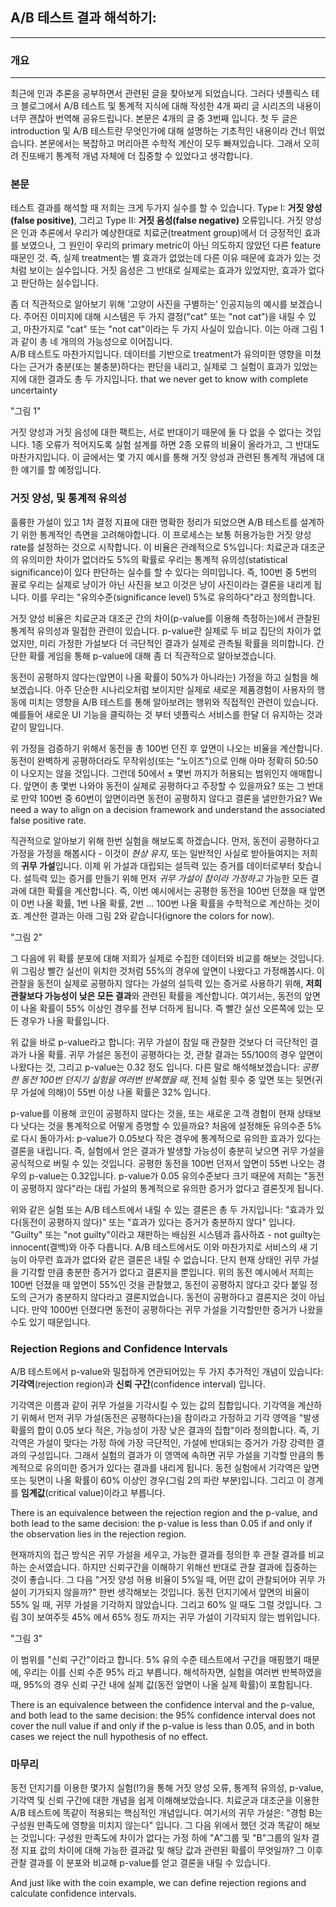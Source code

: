 ## A/B 테스트 결과 해석하기: 
---

### 개요
---
최근에 인과 추론을 공부하면서 관련된 글을 찾아보게 되었습니다. 그러다 넷플릭스 테크 블로그에서 A/B 테스트 및 통계적 지식에 대해 작성한 4개 짜리 글 시리즈의 내용이 너무 괜찮아 번역해 공유드립니다. 본문은 4개의 글 중 3번째 입니다. 첫 두 글은 introduction 및 A/B 테스트란 무엇인가에 대해 설명하는 기초적인 내용이라 건너 뛰었습니다. 본문에서는 복잡하고 머리아픈 수학적 계산이 모두 빠져있습니다. 그래서 오히려 진또배기 통계적 개념 자체에 더 집중할 수 있었다고 생각합니다.

### 본문

테스트 결과를 해석할 때 저희는 크게 두가지 실수를 할 수 있습니다. Type I: **거짓 양성(false positive)**, 그리고 Type II: **거짓 음성(false negative)** 오류입니다. 거짓 양성은 인과 추론에서 우리가 예상한대로 치료군(treatment group)에서 더 긍정적인 효과를 보였으나, 그 원인이 우리의 primary metric이 아닌 의도하지 않았던 다른 feature 때문인 것.
즉, 실제 treatment는 별 효과가 없었는데 다른 이유 때문에 효과가 있는 것 처럼 보이는 실수입니다. 거짓 음성은 그 반대로 실제로는 효과가 있었지만, 효과가 없다고 판단하는 실수입니다.

좀 더 직관적으로 알아보기 위해 '고양이 사진을 구별하는' 인공지능의 예시를 보겠습니다. 주어진 이미지에 대해 시스템은 두 가지 결정("cat" 또는 "not cat")을 내릴 수 있고, 마찬가지로 "cat" 또는 "not cat"이라는 두 가지 사실이 있습니다. 이는 아래 그림 1과 같이 총 네 개의의 가능성으로 이어집니다.  
A/B 테스트도 마찬가지입니다. 데이터를 기반으로 treatment가 유의미한 영향을 미쳤다는 근거가 충분(또는 불충분)하다는 판단을 내리고, 실제로 그 실험이 효과가 있었는지에 대한 결과도 총 두 가지입니다. that we never get to know with complete uncertainty  

"그림 1"  

거짓 양성과 거짓 음성에 대한 팩트는, 서로 반대이기 때문에 둘 다 없을 수 없다는 것입니다. 1종 오류가 적어지도록 실험 설계를 하면 2종 오류의 비율이 올라가고, 그 반대도 마찬가지입니다. 이 글에서는 몇 가지 예시를 통해 거짓 양성과 관련된 통계적 개념에 대한 얘기를 할 예정입니다. 

### 거짓 양성, 및 통계적 유의성

훌륭한 가설이 있고 1차 결정 지표에 대한 명확한 정리가 되었으면 A/B 테스트를 설계하기 위한 통계적인 측면을 고려해야합니다. 이 프로세스는 보통 허용가능한 거짓 양성 rate를 설정하는 것으로 시작합니다. 이 비율은 관례적으로 5%입니다: 치료군과 대조군의 유의미한 차이가 없더라도 5%의 확률로 우리는 통계적 유의성(statistical significance)이 있다 판단하는 실수를 할 수 있다는 의미입니다. 즉, 100번 중 5번의 꼴로 우리는 실제로 냥이가 아닌 사진을 보고 이것은 냥이 사진이라는 결론을 내리게 됩니다. 이를 우리는 "유의수준(significance level) 5%로 유의하다"라고 정의합니다. 

거짓 양성 비율은 치료군과 대조군 간의 차이(p-value를 이용해 측정하는)에서 관찰된 통계적 유의성과 밀접한 관련이 있습니다. p-value란 실제로 두 비교 집단의 차이가 없었지만, 미리 가정한 가설보다 더 극단적인 결과가 실제로 관측될 확률을 의미합니다. 간단한 확률 게임을 통해 p-value에 대해 좀 더 직관적으로 알아보겠습니다.

동전이 공평하지 않다는(앞면이 나올 확률이 50%가 아니라는)  가정을 하고 실험을 해보겠습니다. 아주 단순한 시나리오처럼 보이지만 실제로 새로운 제품경험이 사용자의 행동에 미치는 영향을 A/B 테스트를 통해 알아보려는 행위와 직접적인 관련이 있습니다. 예를들어 새로운 UI 기능을 클릭하는 것 부터 넷플릭스 서비스를 한달 더 유지하는 것과 같이 말입니다. 

위 가정을 검증하기 위해서 동전을 총 100번 던진 후 앞면이 나오는 비율을 계산합니다. 동전이 완벽하게 공평하더라도 무작위성(또는 "노이즈")으로 인해 아마 정확히 50:50이 나오지는 않을 것입니다. 그런데 50에서 ± 몇번 까지가 허용되는 범위인지 애매합니다. 앞면이 총 몇번 나와야 동전이 실제로 공평하다고 주장할 수 있을까요? 또는 그 반대로 만약 100번 중 60번이 앞면이라면 동전이 공평하지 않다고 결론을 낼만한가요? We need a way to align on a decision framework and understand the associated false positive rate.

직관적으로 알아보기 위해 한번 실험을 해보도록 하겠습니다. 먼저, 동전이 공평하다고 가정을 가정을 해봅시다 - 이것이 *현상 유지*, 또는 일반적인 사실로 받아들여지는 저희의 **귀무 가설**입니다. 이제 위 가설과 대립되는 설득력 있는 증거를 데이터로부터 찾습니다. 
설득력 있는 증거를 만들기 위해 먼저 *귀무 가설이 참이라 가정하고* 가능한 모든 결과에 대한 확률을 계산합니다. 즉, 이번 예시에서는 공평한 동전을 100번 던졌을 때 앞면이 0번 나올 확률, 1번 나올 확률, 2번 ... 100번 나올 확률을 수학적으로 계산하는 것이죠. 계산한 결과는 아래 그림 2와 같습니다(ignore the colors for now).

"그림 2"

그 다음에 위 확률 분포에 대해 저희가 실제로 수집한 데이터와 비교를 해보는 것입니다. 위 그림상 빨간 실선이 위치한 것처럼 55%의 경우에 앞면이 나왔다고 가정해봅시다. 이 관찰을 동전이 실제로 공평하지 않다는 가설의 설득력 있는 증거로 사용하기 위해, **저희 관찰보다 가능성이 낮은 모든 결과**와 관련된 확률을 계산합니다. 여기서는, 동전의 앞면이 나올 확률이 55% 이상인 경우를 전부 더하게 됩니다. 즉 빨간 실선 오른쪽에 있는 모든 경우가 나올 확률입니다.

위 값을 바로 p-value라고 합니다: 귀무 가설이 참일 때 관찰한 것보다 더 극단적인 결과가 나올 확률. 귀무 가설은 동전이 공평하다는 것, 관찰 결과는 55/100의 경우 앞면이 나왔다는 것, 그리고 p-value는 0.32 정도 입니다. 다른 말로 해석해보겠습니다: *공평한 동전 100번 던지기 실험을 여러번 반복했을 때*, 전체 실험 횟수 중 앞면 또는 뒷면(귀무 가설에 의해)이 55번 이상 나올 확률은 32% 입니다.

p-value를 이용해 코인이 공평하지 않다는 것을, 또는 새로운 고객 경험이 현재 상태보다 낫다는 것을 통계적으로 어떻게 증명할 수 있을까요? 처음에 설정해둔 유의수준 5%로 다시 돌아가서: p-value가 0.05보다 작은 경우에 통계적으로 유의한 효과가 있다는 결론을 내립니다. 즉, 실험에서 얻은 결과가 발생할 가능성이 충분히 낮으면 귀무 가설을 공식적으로 버릴 수 있는 것입니다. 공평한 동전을 100번 던져서 앞면이 55번 나오는 경우의 p-value는 0.32입니다. p-value가 0.05 유의수준보다 크기 때문에 저희는 "동전이 공평하지 않다"라는 대립 가설의 통계적으로 유의한 증거가 없다고 결론짓게 됩니다.

위와 같은 실험 또는 A/B 테스트에서 내릴 수 있는 결론은 총 두 가지입니다: "효과가 있다(동전이 공평하지 않다)" 또는 "효과가 있다는 증거가 충분하지 않다" 입니다. "Guilty" 또는 "not guilty"이라고 재판하는 배심원 시스템과 흡사하죠 - not guilty는 innocent(결백)와 아주 다릅니다. A/B 테스트에서도 이와 마찬가지로 서비스의 새 기능이 아무런 효과가 없다와 같은 결론은 내릴 수 없습니다. 단지 현재 상태인 귀무 가설을 기각할 만큼 충분한 증거가 없다고 결론지을 뿐입니다. 위의 동전 예시에서 저희는 100번 던졌을 때 앞면이 55%인 것을 관찰했고, 동전이 공평하지 않다고 갖다 붙일 정도의 근거가 충분하지 않다라고 결론지었습니다. 동전이 공평하다고 결론지은 것이 아닙니다. 만약 1000번 던졌다면 동전이 공평하다는 귀무 가설을 기각할만한 증거가 나왔을 수도 있기 때문입니다.

### Rejection Regions and Confidence Intervals
A/B 테스트에서 p-value와 밀접하게 연관되어있는 두 가지 추가적인 개념이 있습니다: **기각역**(rejection region)과 **신뢰 구간**(confidence interval) 입니다. 

기각역은 이름과 같이 귀무 가설을 기각시킬 수 있는 값의 집합입니다. 기각역을 계산하기 위해서 먼저 귀무 가설(동전은 공평하다는)을 참이라고 가정하고 기각 영역을 "발생 확률의 합이 0.05 보다 적은, 가능성이 가장 낮은 결과의 집합"이라 정의합니다. 즉, 기각역은 가설이 맞다는 가정 하에 가장 극단적인, 가설에 반대되는 증거가 가장 강력한 결과의 구성입니다. 그래서 실험의 결과가 이 영역에 속하면 귀무 가설을 기각할 만큼의 통계적으로 유의미한 증거가 있다는 결과를 내리게 됩니다. 동전 실험에서 기각역은 앞면 또는 뒷면이 나올 확률이 60% 이상인 경우(그림 2의 파란 부분)입니다. 그리고 이 경계를 **임계값**(critical value)이라고 부릅니다.

There is an equivalence between the rejection region and the p-value, and both lead to the same decision: the p-value is less than 0.05 if and only if the observation lies in the rejection region.

현재까지의 접근 방식은 귀무 가설을 세우고, 가능한 결과를 정의한 후 관찰 결과를 비교하는 순서였습니다. 하지만 신뢰구간을 이해하기 위해선 반대로 관찰 결과에 집중하는 것이 좋습니다. 그 다음 "거짓 양성 허용 비율이 5%일 때, 어떤 값이 관찰되어야 귀무 가설이 기가되지 않을까?" 한번 생각해보는 것입니다. 동전 던지기에서 앞면의 비율이 55% 일 때, 귀무 가설을 기각하지 않았습니다. 그리고 60% 일 때도 그럴 것입니다. 그림 3이 보여주듯 45% 에서 65% 정도 까지는 귀무 가설이 기각되지 않는 범위입니다.

"그림 3"

이 범위를 "신뢰 구간"이라고 합니다. 5% 유의 수준 테스트에서 구간을 매핑했기 때문에, 우리는 이를 신뢰 수준 95% 라고 부릅니다. 해석하자면, 실험을 여러번 반복하였을 때, 95%의 경우 신뢰 구간 내에 실제 값(동전 앞면이 나올 실제 확률)이 포함됩니다.

There is an equivalence between the confidence interval and the p-value, and both lead to the same decision: the 95% confidence interval does not cover the null value if and only if the p-value is less than 0.05, and in both cases we reject the null hypothesis of no effect.

### 마무리

동전 던지기를 이용한 몇가지 실험(!?)을 통해 거짓 양성 오류, 통계적 유의성, p-value, 기각역 및 신뢰 구간에 대한 개념을 쉽게 이해해보았습니다. 치료군과 대조군을 이용한 A/B 테스트에 똑같이 적용되는 핵심적인 개념입니다. 여기서의 귀무 가설은: "경험 B는 구성원 만족도에 영향을 미치지 않는다" 입니다. 
그 다음 위에서 했던 것과 똑같이 해보는 것입니다: 구성원 만족도에 차이가 없다는 가정 하에 "A"그룹 및 "B"그룹의 일차 결정 지표 값의 차이에 대해 가능한 결과값 및 해당 값과 관련된 확률이 무엇일까? 그 이후 관찰 결과를 이 분포와 비교해 p-value를 얻고 결론을 내릴 수 있습니다. 

And just like with the coin example, we can define rejection regions and calculate confidence intervals.